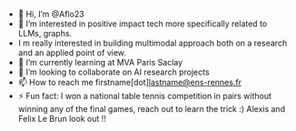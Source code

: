 - 👋 Hi, I’m @Aflo23
- 👀 I’m interested in positive impact tech more specifically related to LLMs, graphs.
- I m really interested in building multimodal approach both on a research and an applied point of view.
- 🌱 I’m currently learning at MVA Paris Saclay 
- 💞️ I’m looking to collaborate on AI research projects
- 📫 How to reach me firstname[dot]lastname@ens-rennes.fr
- ⚡ Fun fact: I won a national table tennis competition in pairs without winning any of the final games, reach out to learn the trick :) Alexis and Felix Le Brun look out !!

<!---
Aflo23/Aflo23 is a ✨ special ✨ repository because its `README.md` (this file) appears on your GitHub profile.
You can click the Preview link to take a look at your changes.
--->
